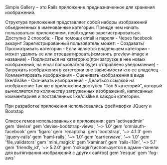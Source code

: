 Simple Gallery – это Rails приложение предназначенное для хранения изображений. 

Структура приложения представляет собой наборы изображений обьединенных в именованные категории.
Прежде чем начать пользоваться приложением, необходимо зарегистрироваться. Доступно 2 способа:
	- При помощи email и пароля
	- Через facebook аккаунт
Зарегистрированный пользователь может:
	- Создавать/Просматривать категории
	- Если является владельцем категории - может удалить ее или отредактировать(изменять preview-image и название)
	- Подписаться на категорию(при загрузке в нее новых изображений, на email пользователя будет отправлено уведомление)
	- Загружать изображения в категории вне зависимости кто ее владелец
	- Комментировать изображения
	- Оценивать изображения в виде like/dislike
	- Скачивать изображения
	- Делиться ссылкой на изображение
Так же в приложении доступен "Топ 5 категорий", который вычисляется по количеству загруженных изображений, написанных комментариев и поставленных like/dislike в каждой категории.

При разработке приложения использовались фреймворки JQuery и Bootstap

Список гемов использованных в приложении:
	gem 'activeadmin'	
	gem 'devise'
	gem 'devise-bootstrap-views', '~> 1.0'
	gem 'omniauth-facebook'	
	gem 'figaro'
	gem 'recaptcha'
	gem 'bootstrap', '~> 4.1.3'
	gem 'jquery-rails'
	gem 'haml-rails', '~> 1.0'
	gem 'carrierwave', '~> 1.0'
	gem 'file_validators'
	gem 'mini_magick'
	gem 'kaminari'
	gem 'rails-i18n', '~> 5.1'
	gem 'friendly_id', '~> 5.2.0'
	gem 'nokogiri'(используется в админ-панели для вытягивания изображений с других сайтов)
	gem 'resque'
	gem 'fog-aws'
